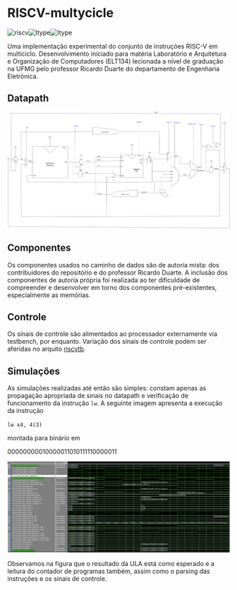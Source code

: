 # RISCV-multycicle

![riscv](https://img.shields.io/github/languages/top/gtLara/RISCV-multicycle?color=green&label=VHDL)![Itype](https://img.shields.io/badge/ISA-Itype-blueviolet)![Itype](https://img.shields.io/badge/ISA-Rtype-blueviolet)

Uma implementação experimental do conjunto de instruções RISC-V em multiciclo.
Desenvolvimento iniciado para matéria Laboratório e Arquitetura e Organização
de Computadores (ELT134) lecionada a nível de graduação na UFMG pelo professor
Ricardo Duarte do departamento de Engenharia Eletrônica.

## Datapath

![datapath](https://github.com/gtLara/RISCV-multicycle/blob/master/imagens/datapath.png)

## Componentes

Os componentes usados no caminho de dados são de autoria mista: dos
contribuidores do repositório e do professor Ricardo Duarte. A inclusão dos
componentes de autoria própria foi realizada ao ter dificuldade de compreender
e desenvolver em torno dos componentes pré-existentes, especialmente as
memórias.

## Controle

Os sinais de controle são alimentados ao processador externamente via
testbench, por enquanto. Variação dos sinais de controle podem ser aferidas no
arquito [riscvtb](https://github.com/gtLara/RISCV-multicycle/blob/master/tb_riscv.vhd).

## Simulações

As simulações realizadas até então são simples: constam apenas as propagação
apropriada de sinais no datapath e verificação de funcionamento da instrução
`lw`. A seguinte imagem apresenta a execução da instrução

`lw x4, 4(3)`

montada para binário em

00000000010000011010111110000011

![lw](https://github.com/gtLara/RISCV-multicycle/blob/master/imagens/simulacao_simples_lw.png)

Observamos na figura que o resultado da ULA está como esperado e a leitura do
contador de programas também, assim como o parsing das instruções e os sinais
de controle.
